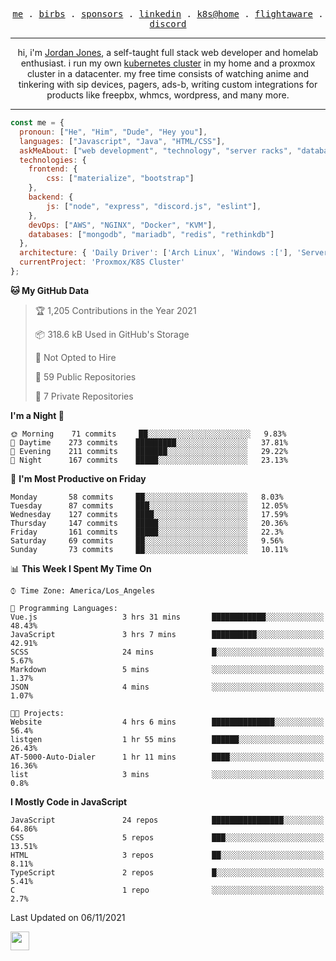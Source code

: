<p align="center">
  <samp>
    <a href="https://jordanjones.org/">me</a> .
    <a href="https://twitter.com/kashalls">birbs</a> .
    <a href="https://github.com/sponsors/kashalls">sponsors</a> .
    <a href="https://linkedin.com/in/jordpjones">linkedin</a> .
    <a href="https://github.com/kashalls/home-cluster">k8s@home</a> .
    <a href="https://flightaware.com/adsb/stats/user/kashalls">flightaware</a> .
    <a href="https://discord.gg/ctgrp8k">discord</a>
  </samp>
</p>

---

<p align="center">hi, i'm <a href="https://jordanjones.org/">Jordan Jones</a>, a self-taught full stack web developer and homelab enthusiast. i run my own <a href="https://github.com/kashalls/home-cluster">kubernetes cluster</a> in my home and a proxmox cluster in a datacenter. my free time consists of watching anime and tinkering with sip devices, pagers, ads-b, writing custom integrations for products like freepbx, whmcs, wordpress, and many more.</p>

---


```javascript
const me = {
  pronoun: ["He", "Him", "Dude", "Hey you"],
  languages: ["Javascript", "Java", "HTML/CSS"],
  askMeAbout: ["web development", "technology", "server racks", "databases"],
  technologies: {
    frontend: {
        css: ["materialize", "bootstrap"]
    },
    backend: {
        js: ["node", "express", "discord.js", "eslint"],
    },
    devOps: ["AWS", "NGINX", "Docker", "KVM"],
    databases: ["mongodb", "mariadb", "redis", "rethinkdb"]
  },
  architecture: { 'Daily Driver': ['Arch Linux', 'Windows :['], 'Server Applications': 'Ubuntu Focal' },
  currentProject: 'Proxmox/K8S Cluster'
};
```

<!--START_SECTION:waka-->
**🐱 My GitHub Data** 

> 🏆 1,205 Contributions in the Year 2021
 > 
> 📦 318.6 kB Used in GitHub's Storage 
 > 
> 🚫 Not Opted to Hire
 > 
> 📜 59 Public Repositories 
 > 
> 🔑 7 Private Repositories  
 > 
**I'm a Night 🦉** 

```text
🌞 Morning    71 commits     ██░░░░░░░░░░░░░░░░░░░░░░░   9.83% 
🌆 Daytime    273 commits    █████████░░░░░░░░░░░░░░░░   37.81% 
🌃 Evening    211 commits    ███████░░░░░░░░░░░░░░░░░░   29.22% 
🌙 Night      167 commits    █████░░░░░░░░░░░░░░░░░░░░   23.13%

```
📅 **I'm Most Productive on Friday** 

```text
Monday       58 commits     ██░░░░░░░░░░░░░░░░░░░░░░░   8.03% 
Tuesday      87 commits     ███░░░░░░░░░░░░░░░░░░░░░░   12.05% 
Wednesday    127 commits    ████░░░░░░░░░░░░░░░░░░░░░   17.59% 
Thursday     147 commits    █████░░░░░░░░░░░░░░░░░░░░   20.36% 
Friday       161 commits    █████░░░░░░░░░░░░░░░░░░░░   22.3% 
Saturday     69 commits     ██░░░░░░░░░░░░░░░░░░░░░░░   9.56% 
Sunday       73 commits     ██░░░░░░░░░░░░░░░░░░░░░░░   10.11%

```


📊 **This Week I Spent My Time On** 

```text
⌚︎ Time Zone: America/Los_Angeles

💬 Programming Languages: 
Vue.js                   3 hrs 31 mins       ████████████░░░░░░░░░░░░░   48.43% 
JavaScript               3 hrs 7 mins        ██████████░░░░░░░░░░░░░░░   42.91% 
SCSS                     24 mins             █░░░░░░░░░░░░░░░░░░░░░░░░   5.67% 
Markdown                 5 mins              ░░░░░░░░░░░░░░░░░░░░░░░░░   1.37% 
JSON                     4 mins              ░░░░░░░░░░░░░░░░░░░░░░░░░   1.07%

🐱‍💻 Projects: 
Website                  4 hrs 6 mins        ██████████████░░░░░░░░░░░   56.4% 
listgen                  1 hr 55 mins        ██████░░░░░░░░░░░░░░░░░░░   26.43% 
AT-5000-Auto-Dialer      1 hr 11 mins        ████░░░░░░░░░░░░░░░░░░░░░   16.36% 
list                     3 mins              ░░░░░░░░░░░░░░░░░░░░░░░░░   0.8%

```

**I Mostly Code in JavaScript** 

```text
JavaScript               24 repos            ████████████████░░░░░░░░░   64.86% 
CSS                      5 repos             ███░░░░░░░░░░░░░░░░░░░░░░   13.51% 
HTML                     3 repos             ██░░░░░░░░░░░░░░░░░░░░░░░   8.11% 
TypeScript               2 repos             █░░░░░░░░░░░░░░░░░░░░░░░░   5.41% 
C                        1 repo              ░░░░░░░░░░░░░░░░░░░░░░░░░   2.7%

```



 Last Updated on 06/11/2021
<!--END_SECTION:waka-->

<img src="https://media.giphy.com/media/WUlplcMpOCEmTGBtBW/giphy.gif" width="30">